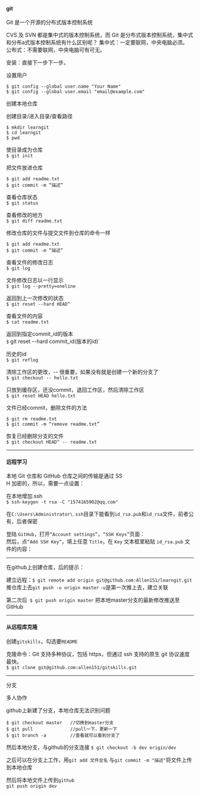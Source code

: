#### git 

Git 是一个开源的分布式版本控制系统

CVS 及 SVN 都是集中式的版本控制系统，而 Git 是分布式版本控制系统，集中式和分布a式版本控制系统有什么区别呢？
集中式：一定要联网，中央电脑必须。
公布式：不需要联网，中央电脑可有可无。

安装：直接下一步下一步。

设置用户
```
$ git config --global user.name "Your Name"
$ git config --global user.email "email@example.com"
```


创建本地仓库

创建目录/进入目录/查看路径
```
$ mkdir learngit
$ cd learngit
$ pwd
```

使目录成为仓库  
`$ git init`

把文件放进仓库
```
$ git add readme.txt
$ git commit -m “描述”
```

查看仓库状态  
`$ git status`

查看修改的地方  
`$ git diff readme.txt`

修改仓库的文件与提交文件到仓库的命令一样  
```
$ git add readme.txt
$ git commit -m “描述”
```

查看文件的修改日志    
`$ git log `

文件修改日志以一行显示  
`$ git log --pretty=oneline`

返回到上一次修改的状态  
`$ git reset --hard HEAD^`

查看文件的内容  
`$ cat readme.txt`

返回到指定commit_id的版本  
`$` git reset --hard commit_id(版本的id)`

历史的id  
`$ git reflog`

清除工作区的更改，-- 很重要，如果没有就是创建一个新的分支了  
`$ git checkout -- hello.txt`

只放到缓存区，还没commit，退回工作区，然后清除工作区  
`$ git reset HEAD hello.txt`

文件已经commit，删除文件的方法  
```
$ git rm readme.txt
$ git commit -m “remove readme.txt”
```

恢复已经删除分支的文件  
`$ git checkout HEAD^ -- readme.txt`

***

#### 远程学习

本地 Git 仓库和 GitHub 仓库之间的传输是通过 SS  
H 加密的，所以，需要一点设置：  

在本地增加.ssh  
`$ ssh-keygen -t rsa -C "1574165902@qq.com"`

在`C:\Users\Administrator\.ssh`目录下能看到`id_rsa.pub`和`id_rsa`文件，前者公有，后者保密  

登陆 `GitHub`，打开`“Account settings”`，`“SSH Keys”`页面：  
然后，点`“Add SSH Key”`，填上任意 `Title`，在 `Key` 文本框里粘贴 `id_rsa.pub` 文件的内容：  

***

在github上创建仓库，后的提示：  

建立远程：`$ git remote add origin git@github.com:Allen151/learngit.git`  
推仓库上去`git push -u origin master`
`-u`是第一次推上去，建立关联  


第二次后` $ git push origin master` 把本地master分支的最新修改推送至GitHub  

***

#### 从远程库克隆  

创建`gitskills`，勾选要` README  `

克隆命令：Git 支持多种协议，包括 https，但通过 ssh 支持的原生 git 协议速度最快。  
`$ git clone git@github.com:allen151/gitskills.git`
***
分支


多人协作

github上新建了分支，本地仓库无法识别问题  

```
$ git checkout master   //切换到master分支
$ git pull				//pull一下，更新一下
$ git branch -a 		//查看就可以看到分支了
```
然后本地分支，与github的分支连接
`$ git checkout -b dev origin/dev`

之后可以在分支上工作，用`git add 文件全名` 与`git commit -m "描述"`将文件上传到本地仓库  

然后将本地文件上传到`github`  
`git push origin dev`

